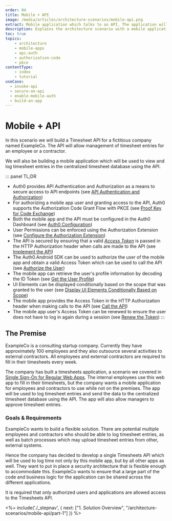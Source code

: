 ```yaml
---
order: 04
title: Mobile + API
image: /media/articles/architecture-scenarios/mobile-api.png
extract: Mobile application which talks to an API. The application will use OpenID Connect (OIDC) with the Authorization Code Grant using Proof Key for Code Exchange (PKCE) to authenticate users.
description: Explains the architecture scenario with a mobile application communicating with an API.
toc: true
topics:
    - architecture
    - mobile-apps
    - api-auth
    - authorization-code
    - pkce
contentType: 
    - index
    - tutorial
useCase:
  - invoke-api
  - secure-an-api
  - enable-mobile-auth
  - build-an-app
---
```


# Mobile + API

In this scenario we will build a Timesheet API for a fictitious company named ExampleCo. The API will allow management of timesheet entries for an employee or a contractor.

We will also be building a mobile application which will be used to view and log timesheet entries in the centralized timesheet database using the API.


::: panel TL;DR
* Auth0 provides API Authentication and Authorization as a means to secure access to API endpoints (see [API Authentication and Authorization](/architecture-scenarios/mobile-api/part-1#api-authentication-and-authorization))
* For authorizing a mobile app user and granting access to the API, Auth0 supports the Authorization Code Grant Flow with PKCE (see [Proof Key for Code Exchange](/architecture-scenarios/mobile-api/part-1#proof-key-for-code-exchange-pkce-))
* Both the mobile app and the API must be configured in the Auth0 Dashboard (see [Auth0 Configuration](/architecture-scenarios/mobile-api/part-2))
* User Permissions can be enforced using the Authorization Extension (see [Configure the Authorization Extension](/architecture-scenarios/mobile-api/part-2#configure-the-authorization-extension))
* The API is secured by ensuring that a valid <dfn data-key="Access Token">[Access Token](/tokens/access-tokens)</dfn> is passed in the HTTP Authorization header when calls are made to the API (see [Implement the API](/architecture-scenarios/mobile-api/part-3#secure-the-endpoints))
* The Auth0.Android SDK can be used to authorize the user of the mobile app and obtain a valid Access Token which can be used to call the API (see [Authorize the User](/architecture-scenarios/mobile-api/part-3#authorize-the-user))
* The mobile app can retrieve the user's profile information by decoding the ID Token (see [Get the User Profile](/architecture-scenarios/mobile-api/part-3#get-the-user-profile))
* UI Elements can be displayed conditionally based on the scope that was granted to the user (see [Display UI Elements Conditionally Based on Scope](/architecture-scenarios/mobile-api/part-3#display-ui-elements-conditionally-based-on-scope))
* The mobile app provides the Access Token in the HTTP Authorization header when making calls to the API (see [Call the API](/architecture-scenarios/mobile-api/part-3#call-the-api))
* The mobile app user's Access Token can be renewed to ensure the user does not have to log in again during a session (see [Renew the Token](/architecture-scenarios/mobile-api/part-3#renew-the-token))
:::

## The Premise

ExampleCo is a consulting startup company. Currently they have approximately 100 employees and they also outsource several activities to external contractors. All employees and external contractors are required to fill in their timesheets every week. 

The company has built a timesheets application, a scenario we covered in [Single Sign-On for Regular Web Apps](/architecture-scenarios/application/web-app-sso). The internal employees use this web app to fill in their timesheets, but the company wants a mobile application for employees and contractors to use while not on the premises. The app will be used to log timesheet entries and send the data to the centralized timesheet database using the API. The app will also allow managers to approve timesheet entries.

### Goals & Requirements

ExampleCo wants to build a flexible solution. There are potential multiple employees and contractors who should be able to log timesheet entries, as well as batch processes which may upload timesheet entries from other, external systems.

Hence the company has decided to develop a single Timesheets API which will be used to log time not only by this mobile app, but by all other apps as well. They want to put in place a security architecture that is flexible enough to accommodate this. ExampleCo wants to ensure that a large part of the code and business logic for the application can be shared across the different applications.

It is required that only authorized users and applications are allowed access to the Timesheets API.

<%= include('./_stepnav', {
 next: ["1. Solution Overview", "/architecture-scenarios/mobile-api/part-1"]
}) %>

